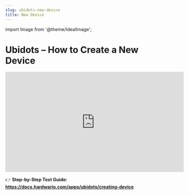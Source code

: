 ```yaml
---
slug: ubidots-new-device
title: New Device
---
```


import Image from '@theme/IdealImage';

# Ubidots – How to Create a New Device

<iframe width="560" height="315"
  src="https://www.youtube.com/embed/wE5o0GIGPOg"
  title="YouTube video player"
  frameborder="0"
  allow="accelerometer; autoplay; clipboard-write; encrypted-media; gyroscope; picture-in-picture; web-share"
  allowfullscreen>
</iframe>

👉 **Step-by-Step Text Guide: https://docs.hardwario.com/apps/ubidots/creating-device**
